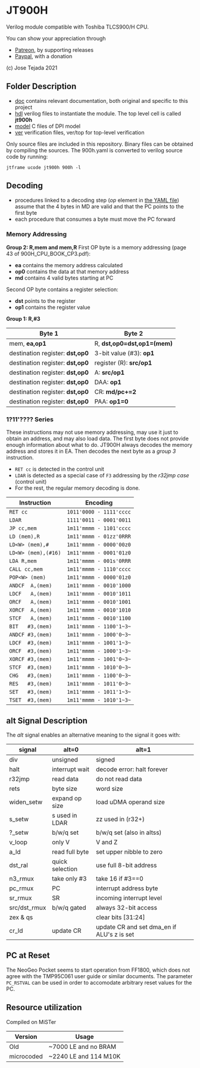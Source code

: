 # JT900H

Verilog module compatible with Toshiba TLCS900/H CPU.

You can show your appreciation through
* [Patreon](https://patreon.com/jotego), by supporting releases
* [Paypal](https://paypal.me/topapate), with a donation

(c) Jose Tejada 2021

## Folder Description

* [doc](doc) contains relevant documentation, both original and specific to this project
* [hdl](hdl) verilog files to instantiate the module. The top level cell is called **jt900h**
* [model](model) C files of DPI model
* [ver](ver) verification files, ver/top for top-level verification

Only source files are included in this repository. Binary files can be obtained by compiling the sources. The 900h.yaml is converted to verilog source code by running:

`jtframe ucode jt900h 900h -l`

## Decoding

- procedures linked to a decoding step (_op_ element in [the YAML file](hdl/900h.yaml)) assume that the 4 bytes in MD are valid and that the PC points to the first byte
- each procedure that consumes a byte must move the PC forward

### Memory Addressing

**Group 2: R,mem and mem,R**
First OP byte is a memory addressing (page 43 of 900H_CPU_BOOK_CP3.pdf):

- **ea** contains the memory address calculated
- **op0** contains the data at that memory address
- **md** contains 4 valid bytes starting at PC

Second OP byte contains a register selection:

- **dst** points to the register
- **op1** contains the register value

**Group 1: R,#3**

| Byte 1                            | Byte 2                       |
| --------------------------------- | ---------------------------- |
| mem, **ea,op1**                   | R, **dst,op0=dst,op1=(mem)** |
| destination register: **dst,op0** | 3-bit value (#3): **op1**    |
| destination register: **dst,op0** | register (R): **src/op1**    |
| destination register: **dst,op0** | A: **src/op1**               |
| destination register: **dst,op0** | DAA: **op1**                 |
| destination register: **dst,op0** | CR:  **md/pc+=2**            |
| destination register: **dst,op0** | PAA: **op1=0**               |

###  1?11'???? Series

These instructions may not use memory addressing, may use it just to obtain an address, and may also load data. The first byte does not provide enough information about what to do. JT900H always decodes the memory address and stores it in EA. Then decodes the next byte as a _group 3_ instruction.

- `RET cc` is detected in the control unit
- `LDAR` is detected as a special case of `F3` addressing by the _r32jmp case_ (control unit)
- For the rest, the regular memory decoding is done.

| Instruction         | Encoding                  |
| ------------------- | ------------------------- |
| `RET cc           ` | `1011'0000 - 1111'cccc`   |
| `LDAR             ` | `1111'0011 - 0001'0011`   |
| `JP cc,mem        ` | `1m11'mmmm - 1101'cccc`   |
| `LD (mem),R       ` | `1m11'mmmm - 01zz'0RRR`   |
| `LD<W> (mem),#    ` | `1m11'mmmm - 0000'00z0`   |
| `LD<W> (mem),(#16)` | `1m11'mmmm - 0001'01z0`   |
| `LDA R,mem        ` | `1m11'mmmm - 001s'0RRR`   |
| `CALL cc,mem      ` | `1m11'mmmm - 1110'cccc`   |
| `POP<W> (mem)     ` | `1m11'mmmm - 0000'01z0`   |
| `ANDCF  A,(mem)   ` | `1m11'mmmm - 0010'1000`   |
| `LDCF   A,(mem)   ` | `1m11'mmmm - 0010'1011`   |
| `ORCF   A,(mem)   ` | `1m11'mmmm - 0010'1001`   |
| `XORCF  A,(mem)   ` | `1m11'mmmm - 0010'1010`   |
| `STCF   A,(mem)   ` | `1m11'mmmm - 0010'1100`   |
| `BIT   #3,(mem)   ` | `1m11'mmmm - 1100'1~3~`   |
| `ANDCF #3,(mem)   ` | `1m11'mmmm - 1000'0~3~`   |
| `LDCF  #3,(mem)   ` | `1m11'mmmm - 1001'1~3~`   |
| `ORCF  #3,(mem)   ` | `1m11'mmmm - 1000'1~3~`   |
| `XORCF #3,(mem)   ` | `1m11'mmmm - 1001'0~3~`   |
| `STCF  #3,(mem)   ` | `1m11'mmmm - 1010'0~3~`   |
| `CHG   #3,(mem)   ` | `1m11'mmmm - 1100'0~3~`   |
| `RES   #3,(mem)   ` | `1m11'mmmm - 1011'0~3~`   |
| `SET   #3,(mem)   ` | `1m11'mmmm - 1011'1~3~`   |
| `TSET  #3,(mem)   ` | `1m11'mmmm - 1010'1~3~`   |

## alt Signal Description

The _alt_ signal enables an alternative meaning to the signal it goes with:

| signal       | alt=0            | alt=1                                      |
| ------------ | ---------------  | ------------------------------------------ |
| div          | unsigned         | signed                                     |
| halt         | interrupt wait   | decode error: halt forever                 |
| r32jmp       | read data        | do not read data                           |
| rets         | byte size        | word size                                  |
| widen_setw   | expand op size   | load uDMA operand size                     |
| s_setw       | s used in LDAR   | zz used in (r32+)                          |
| ?_setw       | b/w/q set        | b/w/q set (also in altss)                  |
| v_loop       | only V           | V and Z                                    |
| a_ld         | read full byte   | set upper nibble to zero                   |
| dst_ral      | quick selection  | use full 8-bit address                     |
| n3_rmux      | take only #3     | take 16 if #3==0                           |
| pc_rmux      | PC               | interrupt address byte                     |
| sr_rmux      | SR               | incoming interrupt level                   |
| src/dst_rmux | b/w/q gated      | always 32-bit access                       |
| zex & qs     |                  | clear bits [31:24]                         |
| cr_ld        | update CR        | update CR and set dma_en if ALU's z is set |


## PC at Reset

The NeoGeo Pocket seems to start operation from FF1800, which does not agree with the TMP95C061 user guide or similar documents. The parameter `PC_RSTVAL` can be used in order to accomodate arbitrary reset values for the PC.

## Resource utilization

Compiled on MiSTer

| Version    | Usage                 |
| ---------- | --------------------- |
| Old        | ~7000 LE and no BRAM  |
| microcoded | ~2240 LE and 114 M10K |

